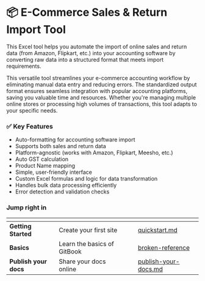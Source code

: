 # 📦 E-Commerce Sales & Return Import Tool

This Excel tool helps you automate the import of online sales and return data (from Amazon, Flipkart, etc.) into your accounting software by converting raw data into a structured format that meets import requirements.

This versatile tool streamlines your e-commerce accounting workflow by eliminating manual data entry and reducing errors. The standardized output format ensures seamless integration with popular accounting platforms, saving you valuable time and resources. Whether you're managing multiple online stores or processing high volumes of transactions, this tool adapts to your specific needs.

### ✅ Key Features

* Auto-formatting for accounting software import
* Supports both sales and return data
* Platform-agnostic (works with Amazon, Flipkart, Meesho, etc.)
* Auto GST calculation
* Product Name mapping
* Simple, user-friendly interface
* Custom Excel formulas and logic for data transformation
* Handles bulk data processing efficiently
* Error detection and validation checks





### Jump right in

<table data-view="cards"><thead><tr><th></th><th></th><th data-hidden data-card-cover data-type="files"></th><th data-hidden></th><th data-hidden data-card-target data-type="content-ref"></th></tr></thead><tbody><tr><td><strong>Getting Started</strong></td><td>Create your first site</td><td></td><td></td><td><a href="getting-started/quickstart.md">quickstart.md</a></td></tr><tr><td><strong>Basics</strong></td><td>Learn the basics of GitBook</td><td></td><td></td><td><a href="broken-reference/">broken-reference</a></td></tr><tr><td><strong>Publish your docs</strong></td><td>Share your docs online</td><td></td><td></td><td><a href="getting-started/publish-your-docs.md">publish-your-docs.md</a></td></tr></tbody></table>
